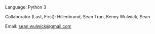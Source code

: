 Language:
Python 3

Collaborator (Last, First):
Hillenbrand, Sean
Tran, Kenny
Wulwick, Sean

Email:
sean.wulwick@gmail.com